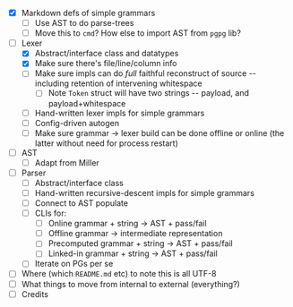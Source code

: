 * [x] Markdown defs of simple grammars
  * [ ] Use AST to do parse-trees
  * [ ] Move this to `cmd`? How else to import AST from `pgpg` lib?
* [ ] Lexer
  * [x] Abstract/interface class and datatypes
  * [x] Make sure there's file/line/column info
  * [ ] Make sure impls can do _full_ faithful reconstruct of source -- including retention of intervening whitespace
    * [ ] Note `Token` struct will have two strings -- payload, and payload+whitespace
  * [ ] Hand-written lexer impls for simple grammars
  * [ ] Config-driven autogen
  * [ ] Make sure grammar -> lexer build can be done offline or online (the latter without need for process restart)
* [ ] AST
  * [ ] Adapt from Miller
* [ ] Parser
  * [ ] Abstract/interface class
  * [ ] Hand-written recursive-descent impls for simple grammars
  * [ ] Connect to AST populate
  * [ ] CLIs for:
    * [ ] Online grammar + string -> AST + pass/fail
    * [ ] Offline grammar -> intermediate representation
    * [ ] Precomputed grammar + string -> AST + pass/fail
    * [ ] Linked-in grammar + string -> AST + pass/fail
  * [ ] Iterate on PGs per se

* [ ] Where (which `README.md` etc) to note this is all UTF-8
* [ ] What things to move from internal to external (everything?)
* [ ] Credits
